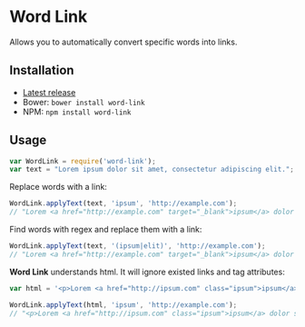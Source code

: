 # Word Link

Allows you to automatically convert specific words into links.

## Installation

- [Latest release](https://github.com/mrded/word-link/releases)
- Bower: `bower install word-link`
- NPM: `npm install word-link`

## Usage

```javascript
var WordLink = require('word-link');
var text = "Lorem ipsum dolor sit amet, consectetur adipiscing elit.";
```

Replace words with a link:

```javascript
WordLink.applyText(text, 'ipsum', 'http://example.com');
// "Lorem <a href="http://example.com" target="_blank">ipsum</a> dolor sit amet, consectetur adipiscing elit."
```

Find words with regex and replace them with a link:

```javascript
WordLink.applyText(text, '(ipsum|elit)', 'http://example.com');
// "Lorem <a href="http://example.com" target="_blank">ipsum</a> dolor sit amet, consectetur adipiscing <a href="http://example.com" target="_blank">elit</a>."
```

**Word Link** understands html. It will ignore existed links and tag attributes:

```javascript
var html = '<p>Lorem <a href="http://ipsum.com" class="ipsum">ipsum</a> dolor sit amet, consectetur adipiscing elit.</p>';

WordLink.applyText(html, 'ipsum', 'http://example.com');
// "<p>Lorem <a href="http://ipsum.com" class="ipsum">ipsum</a> dolor sit amet, consectetur adipiscing elit.</p>"
```

